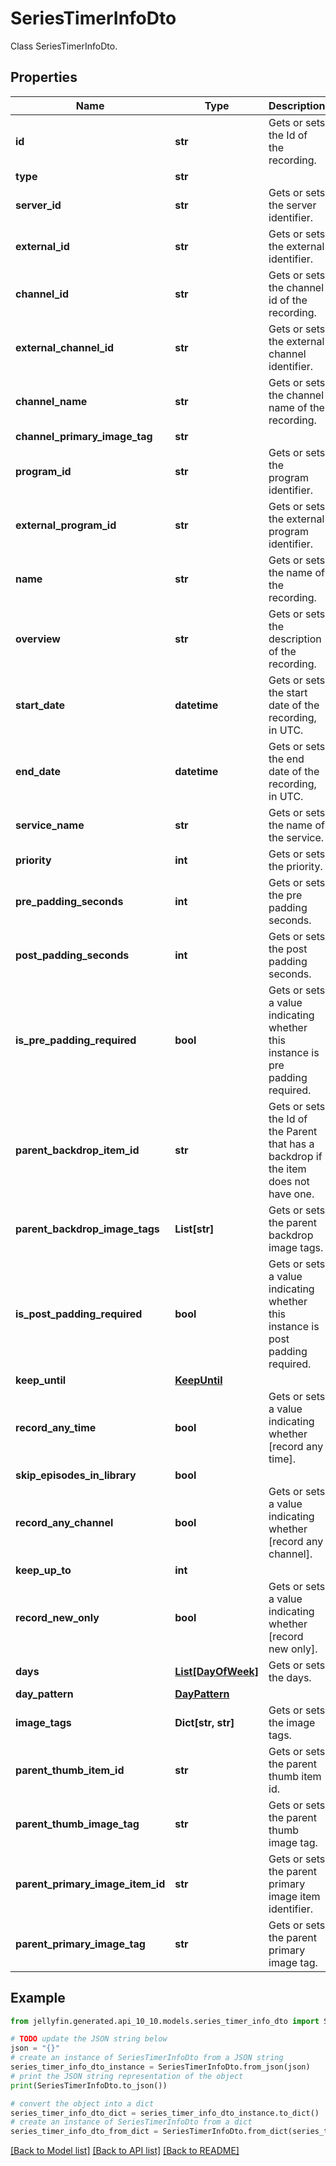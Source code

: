 # SeriesTimerInfoDto

Class SeriesTimerInfoDto.

## Properties

Name | Type | Description | Notes
------------ | ------------- | ------------- | -------------
**id** | **str** | Gets or sets the Id of the recording. | [optional] 
**type** | **str** |  | [optional] 
**server_id** | **str** | Gets or sets the server identifier. | [optional] 
**external_id** | **str** | Gets or sets the external identifier. | [optional] 
**channel_id** | **str** | Gets or sets the channel id of the recording. | [optional] 
**external_channel_id** | **str** | Gets or sets the external channel identifier. | [optional] 
**channel_name** | **str** | Gets or sets the channel name of the recording. | [optional] 
**channel_primary_image_tag** | **str** |  | [optional] 
**program_id** | **str** | Gets or sets the program identifier. | [optional] 
**external_program_id** | **str** | Gets or sets the external program identifier. | [optional] 
**name** | **str** | Gets or sets the name of the recording. | [optional] 
**overview** | **str** | Gets or sets the description of the recording. | [optional] 
**start_date** | **datetime** | Gets or sets the start date of the recording, in UTC. | [optional] 
**end_date** | **datetime** | Gets or sets the end date of the recording, in UTC. | [optional] 
**service_name** | **str** | Gets or sets the name of the service. | [optional] 
**priority** | **int** | Gets or sets the priority. | [optional] 
**pre_padding_seconds** | **int** | Gets or sets the pre padding seconds. | [optional] 
**post_padding_seconds** | **int** | Gets or sets the post padding seconds. | [optional] 
**is_pre_padding_required** | **bool** | Gets or sets a value indicating whether this instance is pre padding required. | [optional] 
**parent_backdrop_item_id** | **str** | Gets or sets the Id of the Parent that has a backdrop if the item does not have one. | [optional] 
**parent_backdrop_image_tags** | **List[str]** | Gets or sets the parent backdrop image tags. | [optional] 
**is_post_padding_required** | **bool** | Gets or sets a value indicating whether this instance is post padding required. | [optional] 
**keep_until** | [**KeepUntil**](KeepUntil.md) |  | [optional] 
**record_any_time** | **bool** | Gets or sets a value indicating whether [record any time]. | [optional] 
**skip_episodes_in_library** | **bool** |  | [optional] 
**record_any_channel** | **bool** | Gets or sets a value indicating whether [record any channel]. | [optional] 
**keep_up_to** | **int** |  | [optional] 
**record_new_only** | **bool** | Gets or sets a value indicating whether [record new only]. | [optional] 
**days** | [**List[DayOfWeek]**](DayOfWeek.md) | Gets or sets the days. | [optional] 
**day_pattern** | [**DayPattern**](DayPattern.md) |  | [optional] 
**image_tags** | **Dict[str, str]** | Gets or sets the image tags. | [optional] 
**parent_thumb_item_id** | **str** | Gets or sets the parent thumb item id. | [optional] 
**parent_thumb_image_tag** | **str** | Gets or sets the parent thumb image tag. | [optional] 
**parent_primary_image_item_id** | **str** | Gets or sets the parent primary image item identifier. | [optional] 
**parent_primary_image_tag** | **str** | Gets or sets the parent primary image tag. | [optional] 

## Example

```python
from jellyfin.generated.api_10_10.models.series_timer_info_dto import SeriesTimerInfoDto

# TODO update the JSON string below
json = "{}"
# create an instance of SeriesTimerInfoDto from a JSON string
series_timer_info_dto_instance = SeriesTimerInfoDto.from_json(json)
# print the JSON string representation of the object
print(SeriesTimerInfoDto.to_json())

# convert the object into a dict
series_timer_info_dto_dict = series_timer_info_dto_instance.to_dict()
# create an instance of SeriesTimerInfoDto from a dict
series_timer_info_dto_from_dict = SeriesTimerInfoDto.from_dict(series_timer_info_dto_dict)
```
[[Back to Model list]](README.md#documentation-for-models) [[Back to API list]](README.md#documentation-for-api-endpoints) [[Back to README]](README.md)


